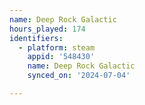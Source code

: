 ```yaml
---
name: Deep Rock Galactic
hours_played: 174
identifiers:
  - platform: steam
    appid: '548430'
    name: Deep Rock Galactic
    synced_on: '2024-07-04'

---
```

